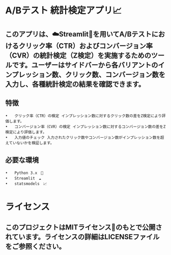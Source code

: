 # A/Bテスト 統計検定アプリ📈

## このアプリは、☁️Streamlit🚀を用いてA/Bテストにおけるクリック率（CTR）およびコンバージョン率（CVR）の統計検定（Z検定）を実施するためのツールです。ユーザーはサイドバーから各バリアントのインプレッション数、クリック数、コンバージョン数を入力し、各種統計検定の結果を確認できます。

## 特徴
	•	クリック率（CTR）の検定 インプレッション数に対するクリック数の差をZ検定により評価します。
	•	コンバージョン率（CVR）の検定 インプレッション数に対するコンバージョン数の差をZ検定により評価します。
	•	入力値のチェック 入力されたクリック数やコンバージョン数がインプレッション数を超えていないかを検証します。

## 必要な環境
	•	Python 3.x　🐍
	•	Streamlit　☁️
	•	statsmodels　📈

# ライセンス

## このプロジェクトはMITライセンス🔐のもとで公開されています。ライセンスの詳細はLICENSEファイルをご参照ください。
